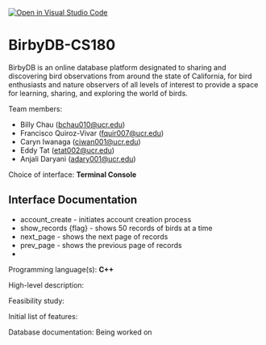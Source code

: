 [![Open in Visual Studio Code](https://classroom.github.com/assets/open-in-vscode-718a45dd9cf7e7f842a935f5ebbe5719a5e09af4491e668f4dbf3b35d5cca122.svg)](https://classroom.github.com/online_ide?assignment_repo_id=10815667&assignment_repo_type=AssignmentRepo)
# BirbyDB-CS180
BirbyDB is an online database platform  designated to sharing and discovering bird observations from around the state of California, for bird enthusiasts and nature observers of all levels of interest to provide a space for learning, sharing, and exploring the world of birds.

Team members: 
* Billy Chau (bchau010@ucr.edu)
* Francisco Quiroz-Vivar (fquir007@ucr.edu)
* Caryn Iwanaga (ciwan001@ucr.edu)
* Eddy Tat (etat002@ucr.edu)
* Anjali Daryani (adary001@ucr.edu)

Choice of interface: **Terminal Console**

## Interface Documentation
* account_create - initiates account creation process
* show_records {flag} - shows 50 records of birds at a time
* next_page - shows the next page of records
* prev_page - shows the previous page of records
* 

Programming language(s): **C++**

High-level description:

Feasibility study:

Initial list of features:

Database documentation: Being worked on
